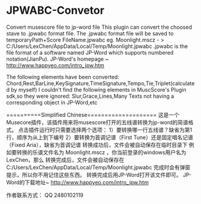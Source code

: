 # JPWABC-Convetor
Convert musescore file to jp-word file
This plugin can convert the choosed stave to .jpwabc format file.
The .jpwabc format file will be saved to temporaryPath+Score FileName.jpwabc
eg. Moonlight.mscz - > C:/Users/LexChen/AppData/Local/Temp/Moonlight.jpwabc
.jpwabc is the file format of a software named JP-Word which supports numbered notation(JianPu).
JP-Word's homepage ~  http://www.happyeo.com/intro_jpw.htm

The following elements have been converted:
Chord,Rest,BarLine,KeySignature,TimeSignature,Tempo,Tie,Triplet(calculated by myself)
I couldn't find the following elements in MuscScore's Plugin sdk,so they were ignored:
Slur,Grace,Lines,Many Texts not having a corresponding object in JP-Word,etc

==========Simplified Chinese====================
这是一个Musecore插件，该插件用来将musescore打开的五线谱转换为jp-word的简谱格式。
点击插件运行时只需要选择两个选项：
1）要转换哪一行五线谱？缺省为第1行，顺序为从上到下编号
2）要转换为首调记谱（First Tune）还是固定唱名记谱（Fixed Aria），缺省为首调记谱
转换成功后，文件会被自动保存在临时目录下
例如要转换的乐谱文件名为 Moonlight.mscz ，你当前登录的windows用户名为LexChen，那么
转换完成后，文件会被自动保存在 C:/Users/LexChen/AppData/Local/Temp/Moonlight.jpwabc
完成时会有弹窗提示，所以你不用记住这些东西。
转换完成后用JP-Word打开该文件即可。
JP-Word的下载地址~  http://www.happyeo.com/intro_jpw.htm

作者联系方式：  QQ  2480102119
